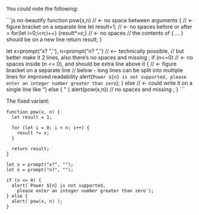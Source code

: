 You could note the following:

\`\`\`js no-beautify function pow(x,n) // &lt;- no space between arguments { // &lt;- figure bracket on a separate line let result=1; // &lt;- no spaces before or after = for(let i=0;i&lt;n;i++) {result\*=x;} // &lt;- no spaces // the contents of { … } should be on a new line return result; }

let x=prompt(“x? ",’‘), n=prompt(“n? ",’’) // &lt;– technically possible, // but better make it 2 lines, also there’s no spaces and missing ; if (n&lt;=0) // &lt;- no spaces inside (n &lt;= 0), and should be extra line above it { // &lt;- figure bracket on a separate line // below - long lines can be split into multiple lines for improved readability alert(`Power ${n} is not supported, please enter an integer number greater than zero`); } else // &lt;- could write it on a single line like “} else { " { alert(pow(x,n)) // no spaces and missing ; } \`\`\`

The fixed variant:

    function pow(x, n) {
      let result = 1;

      for (let i = 0; i < n; i++) {
        result *= x;
      }

      return result;
    }

    let x = prompt("x?", "");
    let n = prompt("n?", "");

    if (n <= 0) {
      alert(`Power ${n} is not supported,
        please enter an integer number greater than zero`);
    } else {
      alert( pow(x, n) );
    }

